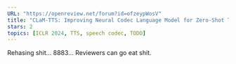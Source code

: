 ```yaml
---
URL: "https://openreview.net/forum?id=ofzeypWosV"
title: "CLaM-TTS: Improving Neural Codec Language Model for Zero-Shot Text-to-Speech"
stars: 2
topics: [ICLR 2024, TTS, speech codec, TODO]
---
```


Rehasing shit... 8883... Reviewers can go eat shit.
